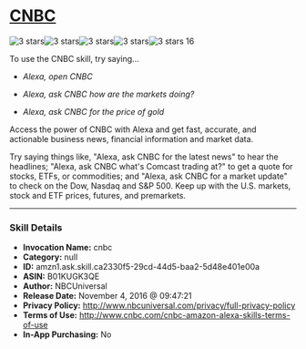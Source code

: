 # [CNBC](http://alexa.amazon.com/#skills/amzn1.ask.skill.ca2330f5-29cd-44d5-baa2-5d48e401e00a)
![3 stars](../../images/ic_star_black_18dp_1x.png)![3 stars](../../images/ic_star_black_18dp_1x.png)![3 stars](../../images/ic_star_black_18dp_1x.png)![3 stars](../../images/ic_star_border_black_18dp_1x.png)![3 stars](../../images/ic_star_border_black_18dp_1x.png) 16

To use the CNBC skill, try saying...

* *Alexa, open CNBC*

* *Alexa, ask CNBC how are the markets doing?*

* *Alexa, ask CNBC for the price of gold*

Access the power of CNBC with Alexa and get fast, accurate, and actionable business news, financial information and market data. 

Try saying things like, "Alexa, ask CNBC for the latest news" to hear the headlines; "Alexa, ask CNBC what's Comcast trading at?" to get a quote for stocks, ETFs, or commodities; and "Alexa, ask CNBC for a market update" to check on the Dow, Nasdaq and S&P 500. Keep up with the U.S. markets, stock and ETF prices, futures, and premarkets.

***

### Skill Details

* **Invocation Name:** cnbc
* **Category:** null
* **ID:** amzn1.ask.skill.ca2330f5-29cd-44d5-baa2-5d48e401e00a
* **ASIN:** B01KUGK3QE
* **Author:** NBCUniversal
* **Release Date:** November 4, 2016 @ 09:47:21
* **Privacy Policy:** http://www.nbcuniversal.com/privacy/full-privacy-policy
* **Terms of Use:** http://www.cnbc.com/cnbc-amazon-alexa-skills-terms-of-use
* **In-App Purchasing:** No
